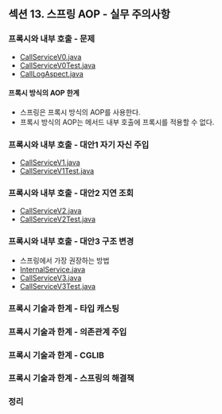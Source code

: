 ## 섹션 13. 스프링 AOP - 실무 주의사항

### 프록시와 내부 호출 - 문제

- [CallServiceV0.java](https://github.com/spring-roadmap/spring-core-advanced-aop/blob/main/src/main/java/hello/aop/internalcall/CallServiceV0.java)
- [CallServiceV0Test.java](https://github.com/spring-roadmap/spring-core-advanced-aop/blob/main/src/test/java/hello/aop/internalcall/CallServiceV0Test.java)
- [CallLogAspect.java](https://github.com/spring-roadmap/spring-core-advanced-aop/blob/main/src/main/java/hello/aop/internalcall/aop/CallLogAspect.java)

#### 프록시 방식의 AOP 한계

- 스프링은 프록시 방식의 AOP를 사용한다.
- 프록시 방식의 AOP는 메서드 내부 호출에 프록시를 적용할 수 없다.

### 프록시와 내부 호출 - 대안1 자기 자신 주입

- [CallServiceV1.java](https://github.com/spring-roadmap/spring-core-advanced-aop/blob/main/src/main/java/hello/aop/internalcall/CallServiceV1.java)
- [CallServiceV1Test.java](https://github.com/spring-roadmap/spring-core-advanced-aop/blob/main/src/test/java/hello/aop/internalcall/CallServiceV1Test.java)

### 프록시와 내부 호출 - 대안2 지연 조회

- [CallServiceV2.java](https://github.com/spring-roadmap/spring-core-advanced-aop/blob/main/src/main/java/hello/aop/internalcall/CallServiceV2.java)
- [CallServiceV2Test.java](https://github.com/spring-roadmap/spring-core-advanced-aop/blob/main/src/test/java/hello/aop/internalcall/CallServiceV2Test.java)

### 프록시와 내부 호출 - 대안3 구조 변경

- 스프링에서 가장 권장하는 방법
- [InternalService.java](https://github.com/spring-roadmap/spring-core-advanced-aop/blob/main/src/main/java/hello/aop/internalcall/InternalService.java)
- [CallServiceV3.java](https://github.com/spring-roadmap/spring-core-advanced-aop/blob/main/src/main/java/hello/aop/internalcall/CallServiceV3.java)
- [CallServiceV3Test.java](https://github.com/spring-roadmap/spring-core-advanced-aop/blob/main/src/test/java/hello/aop/internalcall/CallServiceV3Test.java)

### 프록시 기술과 한계 - 타입 캐스팅

### 프록시 기술과 한계 - 의존관계 주입

### 프록시 기술과 한계 - CGLIB

### 프록시 기술과 한계 - 스프링의 해결책

### 정리
